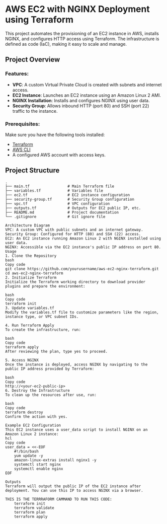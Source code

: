 # AWS EC2 with NGINX Deployment using Terraform

This project automates the provisioning of an EC2 instance in AWS, installs NGINX, and configures HTTP access using Terraform. The infrastructure is defined as code (IaC), making it easy to scale and manage.

## Project Overview

### Features:
- **VPC**: A custom Virtual Private Cloud is created with subnets and internet access.
- **EC2 Instance**: Launches an EC2 instance using an Amazon Linux 2 AMI.
- **NGINX Installation**: Installs and configures NGINX using user data.
- **Security Group**: Allows inbound HTTP (port 80) and SSH (port 22) traffic to the instance.

### Prerequisites:
Make sure you have the following tools installed:
- [Terraform](https://www.terraform.io/downloads.html)
- [AWS CLI](https://aws.amazon.com/cli/)
- A configured AWS account with access keys.

## Project Structure

```plaintext
.
├── main.tf                 # Main Terraform file
├── variables.tf            # Variables file
├── ec2.tf                  # EC2 instance configuration
├── security-group.tf       # Security Group configuration
├── vpc.tf                  # VPC configuration
├── outputs.tf              # Outputs for EC2 public IP, etc.
├── README.md               # Project documentation
└── .gitignore              # Git ignore file

Architecture Diagram
VPC: A custom VPC with public subnets and an internet gateway.
Security Group: Configured for HTTP (80) and SSH (22) access.
EC2: An EC2 instance running Amazon Linux 2 with NGINX installed using user data.
NGINX: Accessible via the EC2 instance's public IP address on port 80.
Usage
1. Clone the Repository
bash
Copy code
git clone https://github.com/yourusername/aws-ec2-nginx-terraform.git
cd aws-ec2-nginx-terraform
2. Initialize Terraform
Initialize the Terraform working directory to download provider plugins and prepare the environment:

bash
Copy code
terraform init
3. Update variables.tf
Modify the variables.tf file to customize parameters like the region, instance type, or VPC subnet IDs.

4. Run Terraform Apply
To create the infrastructure, run:

bash
Copy code
terraform apply
After reviewing the plan, type yes to proceed.

5. Access NGINX
Once the instance is deployed, access NGINX by navigating to the public IP address provided by Terraform:

bash
Copy code
http://<your-ec2-public-ip>
6. Destroy the Infrastructure
To clean up the resources after use, run:

bash
Copy code
terraform destroy
Confirm the action with yes.

Example EC2 Configuration
This EC2 instance uses a user_data script to install NGINX on an Amazon Linux 2 instance:
hcl
Copy code
user_data = <<-EOF
    #!/bin/bash
    yum update -y
    amazon-linux-extras install nginx1 -y
    systemctl start nginx
    systemctl enable nginx
EOF

Outputs
Terraform will output the public IP of the EC2 instance after deployment. You can use this IP to access NGINX via a browser.

THIS IS THE TERRRAFORM CAMMAND TO RUN THIS CODE:
    terraform init
    terraform validate
    terraform plan
    terraform apply
